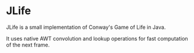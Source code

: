 # JLife
JLife is a small implementation of Conway's Game of Life in Java.

It uses native AWT convolution and lookup operations for fast computation of the next frame.
